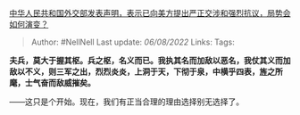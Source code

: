 [中华人民共和国外交部发表声明，表示已向美方提出严正交涉和强烈抗议，局势会如何演变？](https://www.zhihu.com/question/546646500/answer/2606732782)

>Author: #NellNell
>Last update: *06/08/2022*
>Links:
>Tags:

**夫兵，莫大于握其枢。兵之枢，名义而已。我执其名而加敌以恶名，我仗其义而加敌以不义，则三军之出，烈烈炎炎，上洞于天，下彻于泉，中横乎四表，旌之所麾，士气奋而敌威摧矣。**

——这只是个开始。现在，我们有正当合理的理由选择别无选择了。

